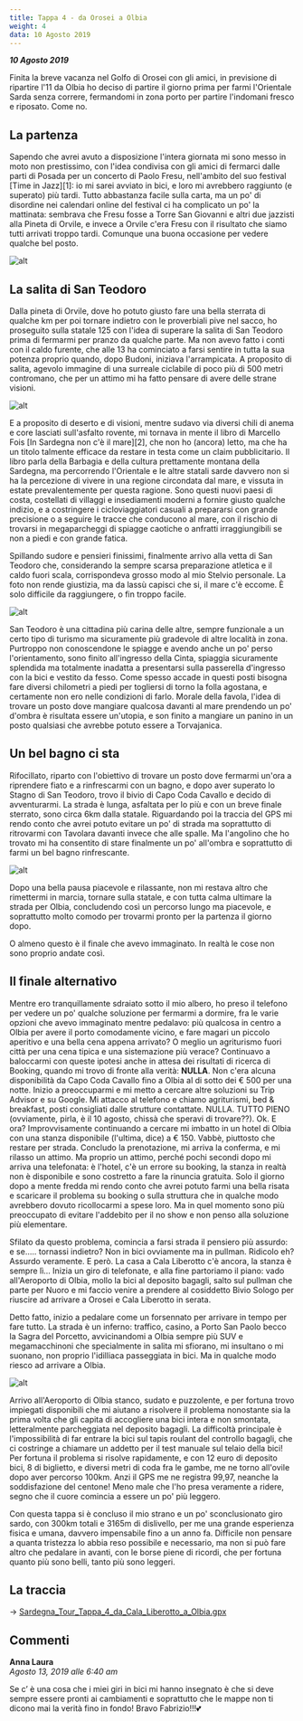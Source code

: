 ```yaml
---
title: Tappa 4 - da Orosei a Olbia
weight: 4
data: 10 Agosto 2019
---
```

***10 Agosto 2019***

Finita la breve vacanza nel Golfo di Orosei con gli amici, in previsione di ripartire l'11 da Olbia ho deciso di partire il giorno prima per farmi l'Orientale Sarda senza correre, fermandomi in zona porto per partire l'indomani fresco e riposato. Come no.

## La partenza
Sapendo che avrei avuto a disposizione l'intera giornata mi sono messo in moto non prestissimo, con l'idea condivisa con gli amici di fermarci dalle parti di Posada per un concerto di Paolo Fresu, nell'ambito del suo festival [Time in Jazz][1]: io mi sarei avviato in bici, e loro mi avrebbero raggiunto (e superato) più tardi. Tutto abbastanza facile sulla carta, ma un po' di disordine nei calendari online del festival ci ha complicato un po' la mattinata: sembrava che Fresu fosse a Torre San Giovanni e altri due jazzisti alla Pineta di Orvile, e invece a Orvile c'era Fresu con il risultato che siamo tutti arrivati troppo tardi. Comunque una buona occasione per vedere qualche bel posto.

![alt](t4-01-1024x768.jpg)

## La salita di San Teodoro 
Dalla pineta di Orvile, dove ho potuto giusto fare una bella sterrata di qualche km per poi tornare indietro con le proverbiali pive nel sacco, ho proseguito sulla statale 125 con l'idea di superare la salita di San Teodoro prima di fermarmi per pranzo da qualche parte. Ma non avevo fatto i conti con il caldo furente, che alle 13 ha cominciato a farsi sentire in tutta la sua potenza proprio quando, dopo Budoni, iniziava l'arrampicata. A proposito di salita, agevolo immagine di una surreale ciclabile di poco più di 500 metri contromano, che per un attimo mi ha fatto pensare di avere delle strane visioni. 

![alt](t4-02-1024x768.jpg)

E a proposito di deserto e di visioni, mentre sudavo via diversi chili di anema e core lasciati sull'asfalto rovente, mi tornava in mente il libro di Marcello Fois [In Sardegna non c'è il mare][2], che non ho (ancora) letto, ma che ha un titolo talmente efficace da restare in testa come un claim pubblicitario. Il libro parla della Barbagia e della cultura prettamente montana della Sardegna, ma percorrendo l'Orientale e le altre statali sarde davvero non si ha la percezione di vivere in una regione circondata dal mare, e vissuta in estate prevalentemente per questa ragione. Sono questi nuovi paesi di costa, costellati di villaggi e insediamenti moderni a fornire giusto qualche indizio, e a costringere i cicloviaggiatori casuali a prepararsi con grande precisione o a seguire le tracce che conducono al mare, con il rischio di trovarsi in megaparcheggi di spiagge caotiche o anfratti irraggiungibili se non a piedi e con grande fatica. 

Spillando sudore e pensieri finissimi, finalmente arrivo alla vetta di San Teodoro che, considerando la sempre scarsa preparazione atletica e il caldo fuori scala, corrispondeva grosso modo al mio Stelvio personale. La foto non rende giustizia, ma da lassù capisci che si, il mare c'è eccome. È solo difficile da raggiungere, o fin troppo facile.

![alt](t4-03-1024x768.jpg)

San Teodoro è una cittadina più carina delle altre, sempre funzionale a un certo tipo di turismo ma sicuramente più gradevole di altre località in zona. Purtroppo non conoscendone le spiagge e avendo anche un po' perso l'orientamento, sono finito all'ingresso della Cinta, spiaggia sicuramente splendida ma totalmente inadatta a presentarsi sulla passerella d'ingresso con la bici e vestito da fesso. Come spesso accade in questi posti bisogna fare diversi chilometri a piedi per togliersi di torno la folla agostana, e certamente non ero nelle condizioni di farlo. Morale della favola, l'idea di trovare un posto dove mangiare qualcosa davanti al mare prendendo un po' d'ombra è risultata essere un'utopia, e son finito a mangiare un panino in un posto qualsiasi che avrebbe potuto essere a Torvajanica.

## Un bel bagno ci sta
Rifocillato, riparto con l'obiettivo di trovare un posto dove fermarmi un'ora a riprendere fiato e a rinfrescarmi con un bagno, e dopo aver superato lo Stagno di San Teodoro, trovo il bivio di Capo Coda Cavallo e decido di avventurarmi. La strada è lunga, asfaltata per lo più e con un breve finale sterrato, sono circa 6km dalla statale. Riguardando poi la traccia del GPS mi rendo conto che avrei potuto evitare un po' di strada ma soprattutto di ritrovarmi con Tavolara davanti invece che alle spalle. Ma l'angolino che ho trovato mi ha consentito di stare finalmente un po' all'ombra e soprattutto di farmi un bel bagno rinfrescante.

![alt](t4-04-1024x768.jpg)

Dopo una bella pausa piacevole e rilassante, non mi restava altro che rimettermi in marcia, tornare sulla statale, e con tutta calma ultimare la strada per Olbia, concludendo così un percorso lungo ma piacevole, e soprattutto molto comodo per trovarmi pronto per la partenza il giorno dopo.

O almeno questo è il finale che avevo immaginato. In realtà le cose non sono proprio andate così.

## Il finale alternativo 
Mentre ero tranquillamente sdraiato sotto il mio albero, ho preso il telefono per vedere un po' qualche soluzione per fermarmi a dormire, fra le varie opzioni che avevo immaginato mentre pedalavo: più qualcosa in centro a Olbia per avere il porto comodamente vicino, e fare magari un piccolo aperitivo e una bella cena appena arrivato? O meglio un agriturismo fuori città per una cena tipica e una sistemazione più verace? Continuavo a baloccarmi con queste ipotesi anche in attesa dei risultati di ricerca di Booking, quando mi trovo di fronte alla verità: **NULLA**. Non c'era alcuna disponibilità da Capo Coda Cavallo fino a Olbia al di sotto dei € 500 per una notte. Inizio a preoccuparmi e mi metto a cercare altre soluzioni su Trip Advisor e su Google. Mi attacco al telefono e chiamo agriturismi, bed & breakfast, posti consigliati dalle strutture contattate. NULLA. TUTTO PIENO (ovviamente, pirla, è il 10 agosto, chissà che speravi di trovare??). Ok. E ora? Improvvisamente continuando a cercare mi imbatto in un hotel di Olbia con una stanza disponibile (l'ultima, dice) a € 150. Vabbè, piuttosto che restare per strada. Concludo la prenotazione, mi arriva la conferma, e mi rilasso un attimo. Ma proprio un attimo, perché pochi secondi dopo mi arriva una telefonata: è l'hotel, c'è un errore su booking, la stanza in realtà non è disponibile e sono costretto a fare la rinuncia gratuita. Solo il giorno dopo a mente fredda mi rendo conto che avrei potuto farmi una bella risata e scaricare il problema su booking o sulla struttura che in qualche modo avrebbero dovuto ricollocarmi a spese loro. Ma in quel momento sono più preoccupato di evitare l'addebito per il no show e non penso alla soluzione più elementare.

Sfilato da questo problema, comincia a farsi strada il pensiero più assurdo: e se&#8230;.. tornassi indietro? Non in bici ovviamente ma in pullman. Ridicolo eh? Assurdo veramente. E però. La casa a Cala Liberotto c'è ancora, la stanza è sempre lì&#8230; Inizia un giro di telefonate, e alla fine partoriamo il piano: vado all'Aeroporto di Olbia, mollo la bici al deposito bagagli, salto sul pullman che parte per Nuoro e mi faccio venire a prendere al cosiddetto Bivio Sologo per riuscire ad arrivare a Orosei e Cala Liberotto in serata.

Detto fatto, inizio a pedalare come un forsennato per arrivare in tempo per fare tutto. La strada è un inferno: traffico, casino, a Porto San Paolo becco la Sagra del Porcetto, avvicinandomi a Olbia sempre più SUV e megamacchinoni che specialmente in salita mi sfiorano, mi insultano o mi suonano, non proprio l'idilliaca passeggiata in bici. Ma in qualche modo riesco ad arrivare a Olbia.

![alt](t4-05-1024x768.jpg)

Arrivo all'Aeroporto di Olbia stanco, sudato e puzzolente, e per fortuna trovo impiegati disponibili che mi aiutano a risolvere il problema nonostante sia la prima volta che gli capita di accogliere una bici intera e non smontata, letteralmente parcheggiata nel deposito bagagli. La difficoltà principale è l'impossibilità di far entrare la bici sul tapis roulant del controllo bagagli, che ci costringe a chiamare un addetto per il test manuale sul telaio della bici! Per fortuna il problema si risolve rapidamente, e con 12 euro di deposito bici, 8 di biglietto, e diversi metri di coda fra le gambe, me ne torno all'ovile dopo aver percorso 100km. Anzi il GPS me ne registra 99,97, neanche la soddisfazione del centone! Meno male che l'ho presa veramente a ridere, segno che il cuore comincia a essere un po' più leggero.

Con questa tappa si è concluso il mio strano e un po' sconclusionato giro sardo, con 300km totali e 3165m di dislivello, per me una grande esperienza fisica e umana, davvero impensabile fino a un anno fa. Difficile non pensare a quanta tristezza lo abbia reso possibile e necessario, ma non si può fare altro che pedalare in avanti, con le borse piene di ricordi, che per fortuna quanto più sono belli, tanto più sono leggeri.

## La traccia

→ [Sardegna_Tour_Tappa_4_da_Cala_Liberotto_a_Olbia.gpx](../Sardegna_Tour_Tappa_4_da_Cala_Liberotto_a_Olbia.gpx)

## Commenti

**Anna Laura**   
*Agosto 13, 2019 alle 6:40 am*

Se c’ è una cosa che i miei giri in bici mi hanno insegnato è che si deve sempre essere pronti ai cambiamenti e soprattutto che le mappe non ti dicono mai la verità fino in fondo! Bravo Fabrizio!!!💕